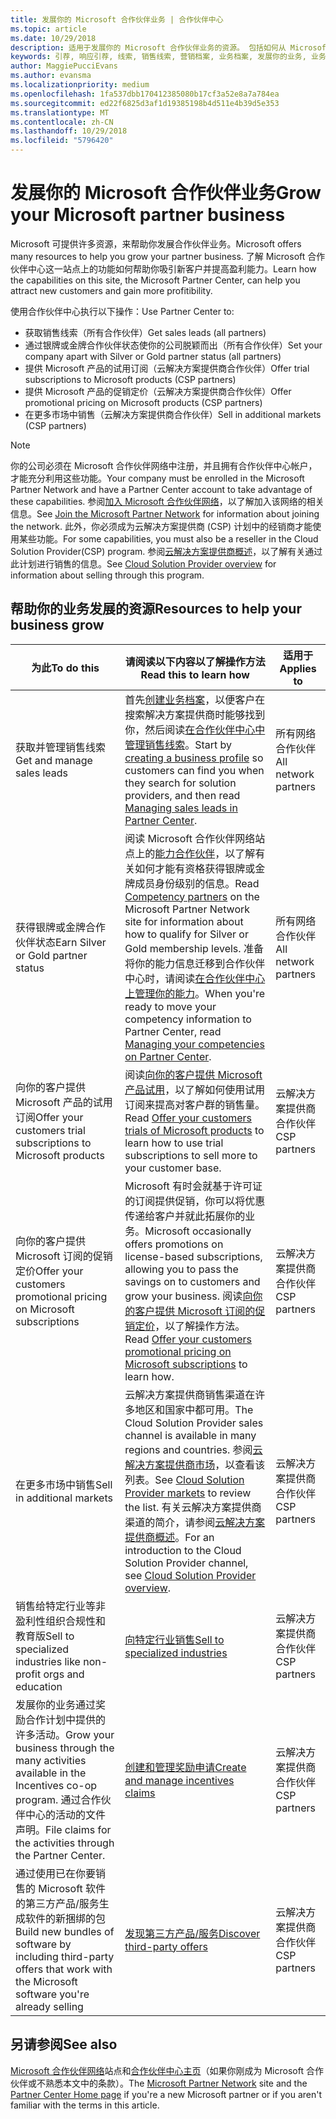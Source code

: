 ```yaml
---
title: 发展你的 Microsoft 合作伙伴业务 | 合作伙伴中心
ms.topic: article
ms.date: 10/29/2018
description: 适用于发展你的 Microsoft 合作伙伴业务的资源。 包括如何从 Microsoft 获得销售线索（引荐）。
keywords: 引荐, 响应引荐, 线索, 销售线索, 营销档案, 业务档案, 发展你的业务, 业务机会, 能力, 银牌成员资格, 金牌成员资格, 试用产品/服务, 市场扩张, 国家云
author: MaggiePucciEvans
ms.author: evansma
ms.localizationpriority: medium
ms.openlocfilehash: 1fa537dbb170412385080b17cf3a52e8a7a784ea
ms.sourcegitcommit: ed22f6825d3af1d19385198b4d511e4b39d5e353
ms.translationtype: MT
ms.contentlocale: zh-CN
ms.lasthandoff: 10/29/2018
ms.locfileid: "5796420"
---
```

# <a name="grow-your-microsoft-partner-business"></a><span data-ttu-id="c0422-105">发展你的 Microsoft 合作伙伴业务</span><span class="sxs-lookup"><span data-stu-id="c0422-105">Grow your Microsoft partner business</span></span> 

<span data-ttu-id="c0422-106">Microsoft 可提供许多资源，来帮助你发展合作伙伴业务。</span><span class="sxs-lookup"><span data-stu-id="c0422-106">Microsoft offers many resources to help you grow your partner business.</span></span> <span data-ttu-id="c0422-107">了解 Microsoft 合作伙伴中心这一站点上的功能如何帮助你吸引新客户并提高盈利能力。</span><span class="sxs-lookup"><span data-stu-id="c0422-107">Learn how the capabilities on this site, the Microsoft Partner Center, can help you attract new customers and gain more profitibility.</span></span> 

<span data-ttu-id="c0422-108">使用合作伙伴中心执行以下操作：</span><span class="sxs-lookup"><span data-stu-id="c0422-108">Use Partner Center to:</span></span>

-   <span data-ttu-id="c0422-109">获取销售线索（所有合作伙伴）</span><span class="sxs-lookup"><span data-stu-id="c0422-109">Get sales leads (all partners)</span></span>
-   <span data-ttu-id="c0422-110">通过银牌或金牌合作伙伴状态使你的公司脱颖而出（所有合作伙伴）</span><span class="sxs-lookup"><span data-stu-id="c0422-110">Set your company apart with Silver or Gold partner status (all partners)</span></span>
-   <span data-ttu-id="c0422-111">提供 Microsoft 产品的试用订阅（云解决方案提供商合作伙伴）</span><span class="sxs-lookup"><span data-stu-id="c0422-111">Offer trial subscriptions to Microsoft products (CSP partners)</span></span>
-   <span data-ttu-id="c0422-112">提供 Microsoft 产品的促销定价（云解决方案提供商合作伙伴）</span><span class="sxs-lookup"><span data-stu-id="c0422-112">Offer promotional pricing on Microsoft products (CSP partners)</span></span>
-   <span data-ttu-id="c0422-113">在更多市场中销售（云解决方案提供商合作伙伴）</span><span class="sxs-lookup"><span data-stu-id="c0422-113">Sell in additional markets (CSP partners)</span></span>

> [!NOTE]  
>  <span data-ttu-id="c0422-114">你的公司必须在 Microsoft 合作伙伴网络中注册，并且拥有合作伙伴中心帐户，才能充分利用这些功能。</span><span class="sxs-lookup"><span data-stu-id="c0422-114">Your company must be enrolled in the Microsoft Partner Network and have a Partner Center account to take advantage of these capabilities.</span></span> <span data-ttu-id="c0422-115">参阅[加入 Microsoft 合作伙伴网络](mpn-overview.md)，以了解加入该网络的相关信息。</span><span class="sxs-lookup"><span data-stu-id="c0422-115">See [Join the Microsoft Partner Network](mpn-overview.md) for information about joining the network.</span></span> <span data-ttu-id="c0422-116">此外，你必须成为云解决方案提供商 (CSP) 计划中的经销商才能使用某些功能。</span><span class="sxs-lookup"><span data-stu-id="c0422-116">For some capabilities, you must also be a reseller in the Cloud Solution Provider(CSP) program.</span></span> <span data-ttu-id="c0422-117">参阅[云解决方案提供商概述](csp-overview.md)，以了解有关通过此计划进行销售的信息。</span><span class="sxs-lookup"><span data-stu-id="c0422-117">See [Cloud Solution Provider overview](csp-overview.md) for information about selling through this program.</span></span>

## <a name="resources-to-help-your-business-grow"></a><span data-ttu-id="c0422-118">帮助你的业务发展的资源</span><span class="sxs-lookup"><span data-stu-id="c0422-118">Resources to help your business grow</span></span>

|  **<span data-ttu-id="c0422-119">为此</span><span class="sxs-lookup"><span data-stu-id="c0422-119">To do this</span></span>**  |  **<span data-ttu-id="c0422-120">请阅读以下内容以了解操作方法</span><span class="sxs-lookup"><span data-stu-id="c0422-120">Read this to learn how</span></span>**  |  **<span data-ttu-id="c0422-121">适用于</span><span class="sxs-lookup"><span data-stu-id="c0422-121">Applies to</span></span>**  |
|--------------|-----------|--------------
| <span data-ttu-id="c0422-122">获取并管理销售线索</span><span class="sxs-lookup"><span data-stu-id="c0422-122">Get and manage sales leads</span></span> | <span data-ttu-id="c0422-123">首先[创建业务档案](create-a-marketing-profile.md)，以便客户在搜索解决方案提供商时能够找到你，然后阅读[在合作伙伴中心中管理销售线索](responding-to-referrals.md)。</span><span class="sxs-lookup"><span data-stu-id="c0422-123">Start by [creating a business profile](create-a-marketing-profile.md) so customers can find you when they search for solution providers, and then read [Managing sales leads in Partner Center](responding-to-referrals.md).</span></span> | <span data-ttu-id="c0422-124">所有网络合作伙伴</span><span class="sxs-lookup"><span data-stu-id="c0422-124">All network partners</span></span> |
| <span data-ttu-id="c0422-125">获得银牌或金牌合作伙伴状态</span><span class="sxs-lookup"><span data-stu-id="c0422-125">Earn Silver or Gold partner status</span></span> | <span data-ttu-id="c0422-126">阅读 Microsoft 合作伙伴网络站点上的[能力合作伙伴](https://partner.microsoft.com/membership/competencies)，以了解有关如何才能有资格获得银牌或金牌成员身份级别的信息。</span><span class="sxs-lookup"><span data-stu-id="c0422-126">Read [Competency partners](https://partner.microsoft.com/membership/competencies) on the Microsoft Partner Network site for information about how to qualify for Silver or Gold membership levels.</span></span> <span data-ttu-id="c0422-127">准备将你的能力信息迁移到合作伙伴中心时，请阅读[在合作伙伴中心上管理你的能力](competencies.md)。</span><span class="sxs-lookup"><span data-stu-id="c0422-127">When you're ready to move your competency information to Partner Center, read [Managing your competencies on Partner Center](competencies.md).</span></span> | <span data-ttu-id="c0422-128">所有网络合作伙伴</span><span class="sxs-lookup"><span data-stu-id="c0422-128">All network partners</span></span> |
| <span data-ttu-id="c0422-129">向你的客户提供 Microsoft 产品的试用订阅</span><span class="sxs-lookup"><span data-stu-id="c0422-129">Offer your customers trial subscriptions to Microsoft products</span></span> | <span data-ttu-id="c0422-130">阅读[向你的客户提供 Microsoft 产品试用](offer-your-customers-trials-of-microsoft-products.md)，以了解如何使用试用订阅来提高对客户群的销售量。</span><span class="sxs-lookup"><span data-stu-id="c0422-130">Read [Offer your customers trials of Microsoft products](offer-your-customers-trials-of-microsoft-products.md) to learn how to use trial subscriptions to sell more to your customer base.</span></span>| <span data-ttu-id="c0422-131">云解决方案提供商合作伙伴</span><span class="sxs-lookup"><span data-stu-id="c0422-131">CSP partners</span></span> |
| <span data-ttu-id="c0422-132">向你的客户提供 Microsoft 订阅的促销定价</span><span class="sxs-lookup"><span data-stu-id="c0422-132">Offer your customers promotional pricing on Microsoft subscriptions</span></span> | <span data-ttu-id="c0422-133">Microsoft 有时会就基于许可证的订阅提供促销，你可以将优惠传递给客户并就此拓展你的业务。</span><span class="sxs-lookup"><span data-stu-id="c0422-133">Microsoft occasionally offers promotions on license-based subscriptions, allowing you to pass the savings on to customers and grow your business.</span></span> <span data-ttu-id="c0422-134">阅读[向你的客户提供 Microsoft 订阅的促销定价](promotions.md)，以了解操作方法。</span><span class="sxs-lookup"><span data-stu-id="c0422-134">Read [Offer your customers promotional pricing on Microsoft subscriptions](promotions.md) to learn how.</span></span> | <span data-ttu-id="c0422-135">云解决方案提供商合作伙伴</span><span class="sxs-lookup"><span data-stu-id="c0422-135">CSP partners</span></span> |
| <span data-ttu-id="c0422-136">在更多市场中销售</span><span class="sxs-lookup"><span data-stu-id="c0422-136">Sell in additional markets</span></span> | <span data-ttu-id="c0422-137">云解决方案提供商销售渠道在许多地区和国家中都可用。</span><span class="sxs-lookup"><span data-stu-id="c0422-137">The Cloud Solution Provider sales channel is available in many regions and countries.</span></span> <span data-ttu-id="c0422-138">参阅[云解决方案提供商市场](agreements.md)，以查看该列表。</span><span class="sxs-lookup"><span data-stu-id="c0422-138">See [Cloud Solution Provider markets](agreements.md) to review the list.</span></span> <span data-ttu-id="c0422-139">有关云解决方案提供商渠道的简介，请参阅[云解决方案提供商概述](csp-overview.md)。</span><span class="sxs-lookup"><span data-stu-id="c0422-139">For an introduction to the Cloud Solution Provider channel, see [Cloud Solution Provider overview](csp-overview.md).</span></span>  | <span data-ttu-id="c0422-140">云解决方案提供商合作伙伴</span><span class="sxs-lookup"><span data-stu-id="c0422-140">CSP partners</span></span> |
<span data-ttu-id="c0422-141">销售给特定行业等非盈利性组织合规性和教育版</span><span class="sxs-lookup"><span data-stu-id="c0422-141">Sell to specialized industries like non-profit orgs and education</span></span>|[<span data-ttu-id="c0422-142">向特定行业销售</span><span class="sxs-lookup"><span data-stu-id="c0422-142">Sell to specialized industries</span></span>](get-special-pricing-for-offers.md)|<span data-ttu-id="c0422-143">云解决方案提供商合作伙伴</span><span class="sxs-lookup"><span data-stu-id="c0422-143">CSP partners</span></span>|
|<span data-ttu-id="c0422-144">发展你的业务通过奖励合作计划中提供的许多活动。</span><span class="sxs-lookup"><span data-stu-id="c0422-144">Grow your business through the many activities available in the Incentives co-op program.</span></span> <span data-ttu-id="c0422-145">通过合作伙伴中心的活动的文件声明。</span><span class="sxs-lookup"><span data-stu-id="c0422-145">File claims for the activities through the Partner Center.</span></span>| [<span data-ttu-id="c0422-146">创建和管理奖励申请</span><span class="sxs-lookup"><span data-stu-id="c0422-146">Create and manage incentives claims</span></span>](create-incentives-claims.md)|<span data-ttu-id="c0422-147">云解决方案提供商合作伙伴</span><span class="sxs-lookup"><span data-stu-id="c0422-147">CSP partners</span></span>|
|<span data-ttu-id="c0422-148">通过使用已在你要销售的 Microsoft 软件的第三方产品/服务生成软件的新捆绑的包</span><span class="sxs-lookup"><span data-stu-id="c0422-148">Build new bundles of software by including third-party offers that work with the Microsoft software you're already selling</span></span>|[<span data-ttu-id="c0422-149">发现第三方产品/服务</span><span class="sxs-lookup"><span data-stu-id="c0422-149">Discover third-party offers</span></span>](third-party-offers.md)|<span data-ttu-id="c0422-150">云解决方案提供商合作伙伴</span><span class="sxs-lookup"><span data-stu-id="c0422-150">CSP partners</span></span>|

## <a name="see-also"></a><span data-ttu-id="c0422-151">另请参阅</span><span class="sxs-lookup"><span data-stu-id="c0422-151">See also</span></span>

<span data-ttu-id="c0422-152">[Microsoft 合作伙伴网络](https://partner.microsoft.com)站点和[合作伙伴中心主页](https://partnercenter.microsoft.com/partner/home)（如果你刚成为 Microsoft 合作伙伴或不熟悉本文中的条款）。</span><span class="sxs-lookup"><span data-stu-id="c0422-152">The [Microsoft Partner Network](https://partner.microsoft.com) site and the [Partner Center Home page](https://partnercenter.microsoft.com/partner/home) if you're a new Microsoft partner or if you aren't familiar with the terms in this article.</span></span>

